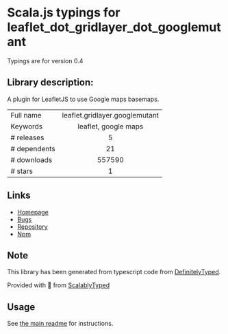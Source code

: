 
# Scala.js typings for leaflet_dot_gridlayer_dot_googlemutant

Typings are for version 0.4

## Library description:
A plugin for LeafletJS to use Google maps basemaps.

|                    |                 |
| ------------------ | :-------------: |
| Full name          | leaflet.gridlayer.googlemutant |
| Keywords           | leaflet, google maps |
| # releases         | 5 |
| # dependents       | 21 |
| # downloads        | 557590 |
| # stars            | 1 |

## Links
- [Homepage](https://gitlab.com/IvanSanchez/Leaflet.GridLayer.GoogleMutant#readme)
- [Bugs](https://gitlab.com/IvanSanchez/Leaflet.GridLayer.GoogleMutant/issues)
- [Repository](https://gitlab.com/IvanSanchez/Leaflet.GridLayer.GoogleMutant)
- [Npm](https://www.npmjs.com/package/leaflet.gridlayer.googlemutant)
    


## Note
This library has been generated from typescript code from [DefinitelyTyped](https://definitelytyped.org).

Provided with :purple_heart: from [ScalablyTyped](https://github.com/oyvindberg/ScalablyTyped)

## Usage
See [the main readme](../../readme.md) for instructions.


